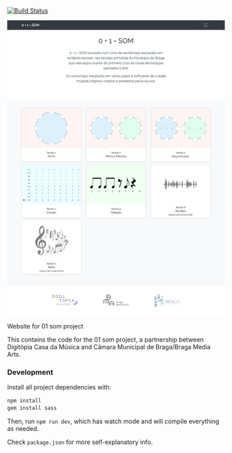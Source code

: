 [![Build Status](https://travis-ci.org/Digitopia/01som.svg?branch=master)](https://travis-ci.org/Digitopia/01som)

![](_assets/images/screenshot.png)

Website for 01 som project

This contains the code for the 01 som project, a partnership between Digitópia Casa da Música and Câmara Municipal de Braga/Braga Media Arts.

### Development

Install all project dependencies with:

```bash
npm install
gem install sass
```

Then, run `npm run dev`, which has watch mode and will compile everything as needed.

Check `package.json` for more self-explanatory info.

